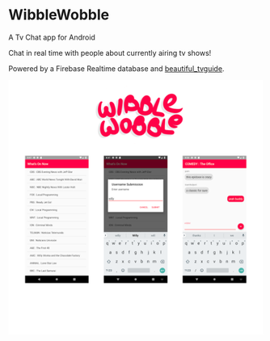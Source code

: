# WibbleWobble
A Tv Chat app for Android

Chat in real time with people about currently airing tv shows!

Powered by a Firebase Realtime database and [beautiful_tvguide](https://github.com/wesleyflorence/beautiful_tvguide).

![screenshots of the app](screenshots.png)
